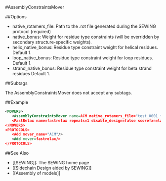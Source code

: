 #AssemblyConstraintsMover

##Options

* native_rotamers_file: Path to the .rot file generated during the SEWING protocol (required)
* native_bonus: Weight for residue type constraints (will be overridden by secondary structure-specific weights).
* helix_native_bonus: Residue type constraint weight for helical residues. Default 1.
* loop_native_bonus: Residue type constraint weight for loop residues. Default 1.
* strand_native_bonus: Residue type constraint weight for beta strand residues Default 1.

##Subtags

The AssemblyConstraintsMover does not accept any subtags. 

##Example
```xml
<MOVERS>
   <AssemblyConstraintsMover name=ACM native_rotamers_file="test_0001_from_25.rot" native_bonus=1 />
   <FastRelax name=fastrelax repeats=1 disable_design=false scorefxn=talaris_cart cartesian=1 task_operations=resfile,keep_curr,layerdesign delete_virtual_residues_after_FastRelax=1/>
</MOVERS>
<PROTOCOLS>
   <Add mover_name="ACM"/>
   <Add mover=fastrelax/>
</PROTOCOLS>
```

##See Also
* [[SEWING]]: The SEWING home page
* [[Sidechain Design aided by SEWING]]
* [[Assembly of models]]